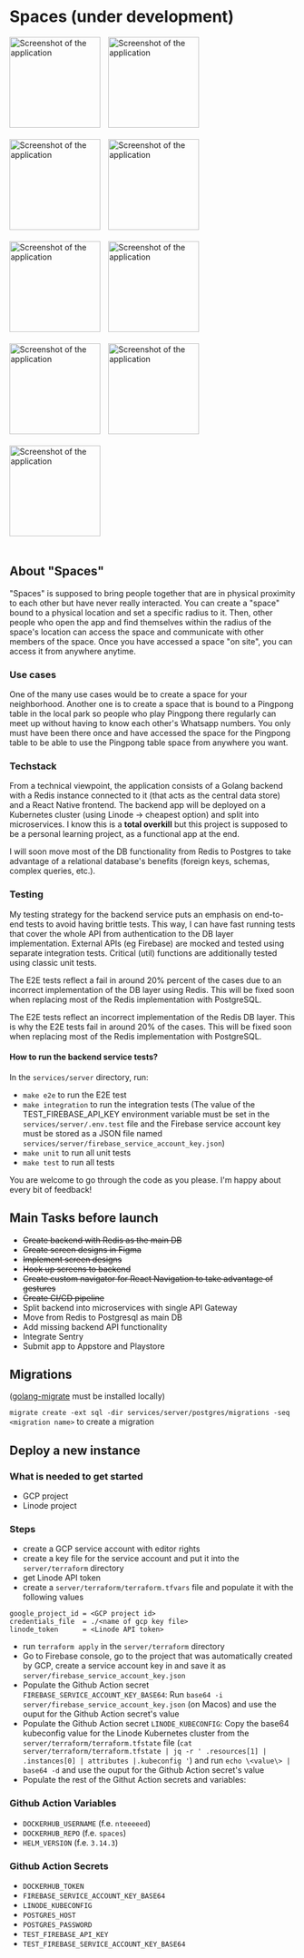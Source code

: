 # Spaces (under development)

<img src="https://github.com/lonnik/spaces/assets/16211241/583e057e-f667-47bb-a789-649cc61bc7ae" alt="Screenshot of the application" style="width: 160px; margin-right: 10px; margin-bottom: 20px;"/>
<img src="https://github.com/lonnik/spaces/assets/16211241/37f1e8a6-f02b-47f4-bd45-f3c86de0ad8c" alt="Screenshot of the application" style="width: 160px; margin-right: 10px; margin-bottom: 20px;"/>
<img src="https://github.com/lonnik/spaces/assets/16211241/a4934596-fb74-4571-af52-12385c2f539b" alt="Screenshot of the application" style="width: 160px; margin-right: 10px; margin-bottom: 20px;"/>
<img src="https://github.com/lonnik/spaces/assets/16211241/df4dfbc1-ab61-472a-aa80-a95842b45dfb" alt="Screenshot of the application" style="width: 160px; margin-right: 10px; margin-bottom: 20px;"/>
<img src="https://github.com/lonnik/spaces/assets/16211241/7138e5f5-1694-4777-821b-1f0b0959802f" alt="Screenshot of the application" style="width: 160px; margin-right: 10px; margin-bottom: 20px;"/>
<img src="https://github.com/lonnik/spaces/assets/16211241/3b9f0575-d235-4d81-bca6-a54ec7a9ba3a" alt="Screenshot of the application" style="width: 160px; margin-right: 10px; margin-bottom: 20px;"/>
<img src="https://github.com/lonnik/spaces/assets/16211241/5b02e446-b8ab-43b6-9adf-185691372638" alt="Screenshot of the application" style="width: 160px; margin-right: 10px; margin-bottom: 20px;"/>
<img src="https://github.com/lonnik/spaces/assets/16211241/917b32c9-279e-4e79-93f3-5bce8e259581" alt="Screenshot of the application" style="width: 160px; margin-right: 10px; margin-bottom: 20px;"/>
<img src="https://github.com/lonnik/spaces/assets/16211241/6f8f2f7c-dc41-4e20-b052-d5fec0935cc7" alt="Screenshot of the application" style="width: 160px; margin-right: 10px; margin-bottom: 20px;"/>

## About "Spaces"

"Spaces" is supposed to bring people together that are in physical proximity to each other but have never really interacted. You can create a "space" bound to a physical location and set a specific radius to it. Then, other people who open the app and find themselves within the radius of the space's location can access the space and communicate with other members of the space. Once you have accessed a space "on site", you can access it from anywhere anytime.

### Use cases

One of the many use cases would be to create a space for your neighborhood. Another one is to create a space that is bound to a Pingpong table in the local park so people who play Pingpong there regularly can meet up without having to know each other's Whatsapp numbers. You only must have been there once and have accessed the space for the Pingpong table to be able to use the Pingpong table space from anywhere you want.

### Techstack

From a technical viewpoint, the application consists of a Golang backend with a Redis instance connected to it (that acts as the central data store) and a React Native frontend. The backend app will be deployed on a Kubernetes cluster (using Linode -> cheapest option) and split into microservices. I know this is a **total overkill** but this project is supposed to be a personal learning project, as a functional app at the end.

I will soon move most of the DB functionality from Redis to Postgres to take advantage of a relational database's benefits (foreign keys, schemas, complex queries, etc.).

### Testing

My testing strategy for the backend service puts an emphasis on end-to-end tests to avoid having brittle tests. This way, I can have fast running tests that cover the whole API from authentication to the DB layer implementation. External APIs (eg Firebase) are mocked and tested using separate integration tests. Critical (util) functions are additionally tested using classic unit tests.

The E2E tests reflect a  fail in around 20% percent of the cases due to an incorrect implementation of the DB layer using Redis. This will be fixed soon when replacing most of the Redis implementation with PostgreSQL.

The E2E tests reflect an incorrect implementation of the Redis DB layer. This is why the E2E tests fail in around 20% of the cases. This will be fixed soon when replacing most of the Redis implementation with PostgreSQL.

#### How to run the backend service tests?

In the `services/server` directory, run:

* `make e2e` to run the E2E test
* `make integration` to run the integration tests (The value of the TEST_FIREBASE_API_KEY environment variable must be set in the `services/server/.env.test` file and the Firebase service account key must be stored as a JSON file named `services/server/firebase_service_account_key.json`)
* `make unit` to run all unit tests
* `make test` to run all tests

You are welcome to go through the code as you please. I'm happy about every bit of feedback!

## Main Tasks before launch

* <s>Create backend with Redis as the main DB</s>
* <s>Create screen designs in Figma</s>
* <s>Implement screen designs</s>
* <s>Hook up screens to backend</s>
* <s>Create custom navigator for React Navigation to take advantage of gestures</s>
* <s>Create CI/CD pipeline</s>
* Split backend into microservices with single API Gateway
* Move from Redis to Postgresql as main DB
* Add missing backend API functionality
* Integrate Sentry
* Submit app to Appstore and Playstore

## Migrations

([golang-migrate](https://github.com/golang-migrate/migrate) must be installed locally)

`migrate create -ext sql -dir services/server/postgres/migrations -seq <migration name>` to create a migration

## Deploy a new instance

### What is needed to get started

* GCP project
* Linode project

### Steps

* create a GCP service account with editor rights
* create a key file for the service account and put it into the `server/terraform` directory
* get Linode API token
* create a `server/terraform/terraform.tfvars` file and populate it with the following values

```properties
google_project_id = <GCP project id>
credentials_file  = ./<name of gcp key file>
linode_token      = <Linode API token>
```

* run `terraform apply` in the `server/terraform` directory
* Go to Firebase console, go to the project that was automatically created by GCP, create a service account key in and save it as `server/firebase_service_account_key.json`
* Populate the Github Action secret `FIREBASE_SERVICE_ACCOUNT_KEY_BASE64`: Run `base64 -i server/firebase_service_account_key.json` (on Macos) and use the ouput for the Github Action secret's value
* Populate the Github Action secret `LINODE_KUBECONFIG`: Copy the base64 kubeconfig value for the Linode Kubernetes cluster from the `server/terraform/terraform.tfstate` file (`cat server/terraform/terraform.tfstate | jq -r ' .resources[1] | .instances[0] | attributes |.kubeconfig '`) and run `echo \<value\> | base64 -d` and use the ouput for the Github Action secret's value
* Populate the rest of the Githut Action secrets and variables:

### Github Action Variables

* `DOCKERHUB_USERNAME` (f.e. `nteeeeed`)
* `DOCKERHUB_REPO` (f.e. `spaces`)
* `HELM_VERSION` (f.e. `3.14.3`)

### Github Action Secrets

* `DOCKERHUB_TOKEN`
* `FIREBASE_SERVICE_ACCOUNT_KEY_BASE64`
* `LINODE_KUBECONFIG`
* `POSTGRES_HOST`
* `POSTGRES_PASSWORD`
* `TEST_FIREBASE_API_KEY`
* `TEST_FIREBASE_SERVICE_ACCOUNT_KEY_BASE64`
